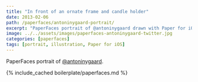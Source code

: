 ```yaml
---
title: "In front of an ornate frame and candle holder"
date: 2013-02-06
path: /paperfaces/antoninygaard-portrait/
excerpt: "PaperFaces portrait of @antoninygaard drawn with Paper for iOS on an iPad."
image: ../../assets/images/paperfaces-antoninygaard-twitter.jpg
categories: [paperfaces]
tags: [portrait, illustration, Paper for iOS]
---
```


PaperFaces portrait of [@antoninygaard](https://twitter.com/antoninygaard).

{% include_cached boilerplate/paperfaces.md %}
